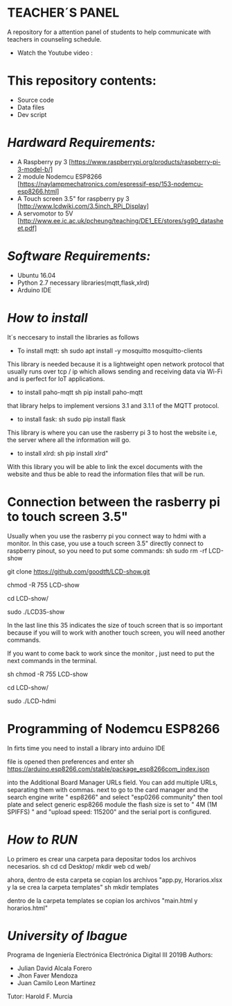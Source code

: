 # TEACHER´S PANEL
A repository for a attention panel of students to help communicate with teachers in counseling schedule.
* Watch the Youtube video :
# This repository contents:

* Source code
* Data files
* Dev script

# *Hardward Requirements:*

* A Raspberry py 3 [https://www.raspberrypi.org/products/raspberry-pi-3-model-b/]
* 2 module Nodemcu ESP8266 [https://naylampmechatronics.com/espressif-esp/153-nodemcu-esp8266.html]
* A Touch screen 3.5" for raspberry py 3 [http://www.lcdwiki.com/3.5inch_RPi_Display]
* A servomotor to 5V [http://www.ee.ic.ac.uk/pcheung/teaching/DE1_EE/stores/sg90_datasheet.pdf]

# *Software Requirements:*

* Ubuntu 16.04
* Python 2.7 necessary libraries(mqtt,flask,xlrd)
* Arduino IDE
# *How to install*

It´s neccesary to install the libraries as follows

* To install mqtt:
 sh 
sudo apt install -y mosquitto mosquitto-clients 

This library is needed because it is a lightweight open network protocol that usually runs over tcp / ip which allows sending and receiving data via Wi-Fi and is perfect for IoT applications.

* to install paho-mqtt
 sh 
pip install paho-mqtt

that library helps to implement versions 3.1 and 3.1.1 of the MQTT protocol.
* to install fask: 
 sh 
sudo pip install flask

This library is where you can use the rasberry pi 3 to host the website i.e, the server where all the information will go.

* to install xlrd: 
 sh
pip install xlrd"

With this library you will be able to link the excel documents with the website and thus be able to read the information files that will be run.

# Connection between the rasberry pi to touch screen 3.5" 

Usually when you use the rasberry pi you connect way to hdmi with a monitor. In this case, you use a touch screen 3.5" directly connect to raspberry pinout, so you need to put some commands:
 sh
sudo rm -rf LCD-show 

git clone https://github.com/goodtft/LCD-show.git 

chmod -R 755 LCD-show 

cd LCD-show/

sudo ./LCD35-show

In the last line this 35 indicates the size of touch screen that is so important because if you will to work with another touch screen, you will need another commands.

If you want to come back to work since the monitor , just need to put the next commands in the terminal.

 sh
chmod -R 755 LCD-show 

cd LCD-show/ 


sudo ./LCD-hdmi 

# Programming of Nodemcu ESP8266
In firts time you need to install a library into arduino IDE

file is opened then preferences and enter 
 sh
https://arduino.esp8266.com/stable/package_esp8266com_index.json

into the Additional Board Manager URLs field. You can add multiple URLs, separating them with commas.
next to go to the card manager and the search engine write " esp8266"  and select "esp0266 community" then tool plate and select generic esp8266 module the flash size is set to " 4M (1M SPIFFS) " and "upload speed: 115200" and the serial port is configured.

# *How to RUN*
Lo primero es crear una carpeta para depositar todos los archivos necesarios.
 sh
cd
cd Desktop/
mkdir web
cd web/

ahora, dentro de esta carpeta se copian los archivos "app.py, Horarios.xlsx y la se crea la carpeta templates"
 sh
mkdir templates

dentro de la carpeta templates se copian los archivos "main.html y horarios.html"

# *University of Ibague*
Programa de Ingeniería Electrónica
Electrónica Digital III 2019B
Authors:
  - Julian David Alcala Forero
  - Jhon Faver Mendoza 
  - Juan Camilo Leon Martinez
  
  Tutor:
  Harold F. Murcia
